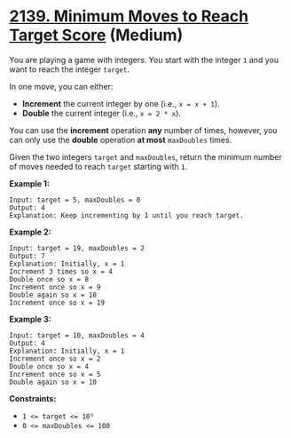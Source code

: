 # [2139. Minimum Moves to Reach Target Score][link] (Medium)

[link]: https://leetcode.com/problems/minimum-moves-to-reach-target-score/

You are playing a game with integers. You start with the integer `1` and you want to reach the
integer `target`.

In one move, you can either:

- **Increment** the current integer by one (i.e., `x = x + 1`).
- **Double** the current integer (i.e., `x = 2 * x`).

You can use the **increment** operation **any** number of times, however, you can only use the
**double** operation **at most** `maxDoubles` times.

Given the two integers `target` and `maxDoubles`, return the minimum number of moves needed to reach
`target` starting with  `1`.

**Example 1:**

```
Input: target = 5, maxDoubles = 0
Output: 4
Explanation: Keep incrementing by 1 until you reach target.
```

**Example 2:**

```
Input: target = 19, maxDoubles = 2
Output: 7
Explanation: Initially, x = 1
Increment 3 times so x = 4
Double once so x = 8
Increment once so x = 9
Double again so x = 18
Increment once so x = 19
```

**Example 3:**

```
Input: target = 10, maxDoubles = 4
Output: 4
Explanation: Initially, x = 1
Increment once so x = 2
Double once so x = 4
Increment once so x = 5
Double again so x = 10
```

**Constraints:**

- `1 <= target <= 10⁹`
- `0 <= maxDoubles <= 100`
